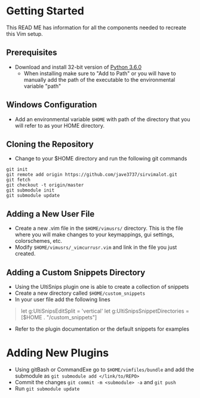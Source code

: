 # Getting Started
This READ ME has information for all the components needed to recreate this Vim setup. 

## Prerequisites 
* Download and install 32-bit version of [Python 3.6.0](https://www.python.org/downloads/release/python-360/)
    * When installing make sure to "Add to Path" or you will have to manually add the path of the executable to the environmental variable "path"

## Windows Configuration
* Add an environmental variable `$HOME` with path of the directory that you will refer to as your HOME directory.

## Cloning the Repository
* Change to your $HOME directory and run the following git commands

```@console
git init
git remote add origin https://github.com/jave3737/sirvimalot.git
git fetch
git checkout -t origin/master
git submodule init 
git submodule update
```

## Adding a New User File
* Create a new .vim file in the `$HOME/vimusrs/` directory. This is the file where you will make changes to your keymappings, gui settings, colorschemes, etc. 
* Modify `$HOME/vimusrs/_vimcurrusr.vim` and link in the file you just created.  

## Adding a Custom Snippets Directory 
* Using the UltiSnips plugin one is able to create a collection of snippets 
* Create a new directory called `$HOME/custom_snippets`
* In your user file add the following lines
> let g:UltiSnipsEditSplit = 'vertical'
> let g:UltiSnipsSnippetDirectories = [$HOME . "/custom_snippets"]
* Refer to the plugin documentation or the default snippets for examples

# Adding New Plugins
* Using gitBash or CommandExe go to `$HOME/vimfiles/bundle` and add the submodule as `git submodule add </link/to/REPO>`
* Commit the changes `git commit -m <submodule> -a` and `git push` 
* Run `git submodule update`

